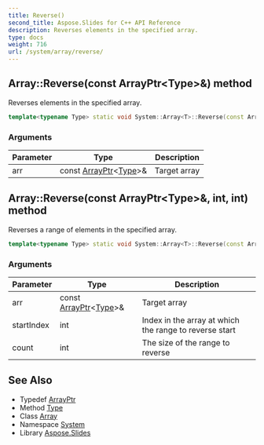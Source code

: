 ```yaml
---
title: Reverse()
second_title: Aspose.Slides for C++ API Reference
description: Reverses elements in the specified array.
type: docs
weight: 716
url: /system/array/reverse/
---
```

## Array::Reverse(const ArrayPtr\<Type\>\&) method


Reverses elements in the specified array.

```cpp
template<typename Type> static void System::Array<T>::Reverse(const ArrayPtr<Type> &arr)
```


### Arguments

| Parameter | Type | Description |
| --- | --- | --- |
| arr | const [ArrayPtr](../../arrayptr/)\<[Type](../../object/type/)\>\& | Target array |

## Array::Reverse(const ArrayPtr\<Type\>\&, int, int) method


Reverses a range of elements in the specified array.

```cpp
template<typename Type> static void System::Array<T>::Reverse(const ArrayPtr<Type> &arr, int startIndex, int count)
```


### Arguments

| Parameter | Type | Description |
| --- | --- | --- |
| arr | const [ArrayPtr](../../arrayptr/)\<[Type](../../object/type/)\>\& | Target array |
| startIndex | int | Index in the array at which the range to reverse start |
| count | int | The size of the range to reverse |

## See Also

* Typedef [ArrayPtr](../../arrayptr/)
* Method [Type](../../object/type/)
* Class [Array](../)
* Namespace [System](../../)
* Library [Aspose.Slides](../../../)